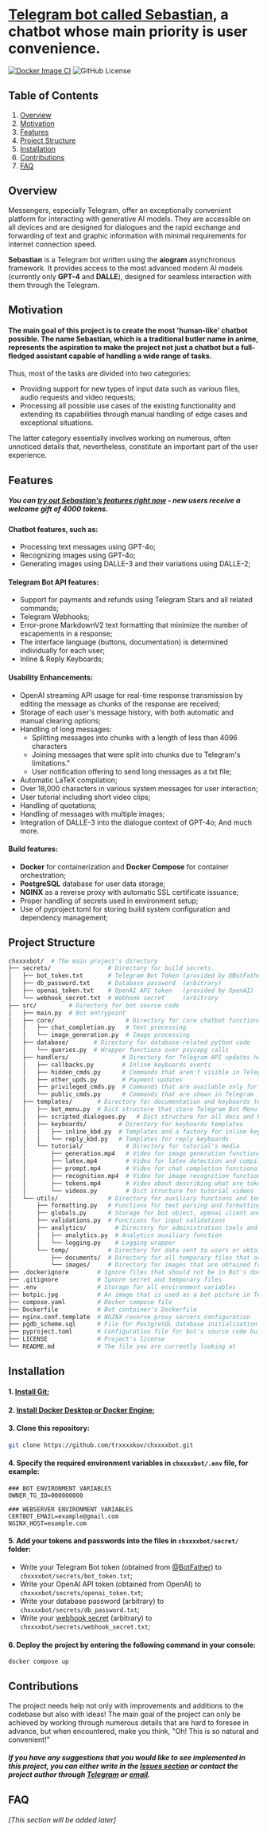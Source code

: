 # [Telegram bot called Sebastian](https://t.me/chxxxxbot), a chatbot whose main priority is user convenience.
[![Docker Image CI](https://github.com/trxxxxkov/chxxxxbot/actions/workflows/docker-image.yml/badge.svg)](https://github.com/trxxxxkov/chxxxxbot/actions/workflows/docker-image.yml) ![GitHub License](https://img.shields.io/github/license/trxxxxkov/chxxxxbot?label=License&labelColor=%23333940&color=blue)


## Table of Contents
1. [Overview](#overview)
2. [Motivation](#motivation)
3. [Features](#features)
4. [Project Structure](#project-structure)
5. [Installation](#installation)
6. [Contributions](#contributions)
7. [FAQ](#faq)

## Overview
Messengers, especially Telegram, offer an exceptionally convenient platform for interacting with generative AI models. They are accessible on all devices and are designed for dialogues and the rapid exchange and forwarding of text and graphic information with minimal requirements for internet connection speed.

**Sebastian** is a Telegram bot written using the **aiogram** asynchronous framework. It provides access to the most advanced modern AI models  (currently only **GPT-4** and **DALLE**), designed for seamless interaction with them through the Telegram. 

## Motivation
#### The main goal of this project is to create the most 'human-like' chatbot possible. The name **Sebastian**, which is a traditional butler name in anime, represents the aspiration to make the project not just a chatbot but a full-fledged assistant capable of handling a wide range of tasks.
Thus, most of the tasks are divided into two categories:
- Providing support for new types of input data such as various files, audio requests and video requests;
- Processing all possible use cases of the existing functionality and extending its capabilities through manual handling of edge cases and exceptional situations.

The latter category essentially involves working on numerous, often unnoticed details that, nevertheless, constitute an important part of the user experience.

## Features
##### You can [try out Sebastian's features right now](https://t.me/chxxxxbot) - new users receive a welcome gift of 4000 tokens.
#### Chatbot features, such as:
- Processing text messages using GPT-4o;
- Recognizing images using GPT-4o;
- Generating images using DALLE-3 and their variations using DALLE-2;
#### Telegram Bot API features:
- Support for payments and refunds using Telegram Stars and all related commands;
- Telegram Webhooks;
- Error-prone MarkdownV2 text formatting that minimize the number of escapements in a response;
- The interface language (buttons, documentation) is determined individually for each user;
- Inline & Reply Keyboards;
#### Usability Enhancements:
- OpenAI streaming API usage for real-time response transmission by editing the message as chunks of the response are received;
- Storage of each user's message history, with both automatic and manual clearing options;
- Handling of long messages:
  + Splitting messages into chunks with a length of less than 4096 characters
  + Joining messages that were split into chunks due to Telegram's limitations."
  + User notification offering to send long messages as a txt file;
- Automatic LaTeX compilation;
- Over 18,000 characters in various system messages for user interaction;
- User tutorial including short video clips;
- Handling of quotations;
- Handling of messages with multiple images;
- Integration of DALLE-3 into the dialogue context of GPT-4o;
And much more.
#### Build features:
- **Docker** for containerization and **Docker Compose** for container orchestration;
- **PostgreSQL** database for user data storage;
- **NGINX** as a reverse proxy with automatic SSL certificate issuance;
- Proper handling of secrets used in environment setup;
- Use of pyproject.toml for storing build system configuration and dependency management;

## Project Structure
```bash
chxxxxbot/  # The main project's directory
├── secrets/                # Directory for build secrets. 
│   ├── bot_token.txt       # Telegram Bot Token (provided by @BotFather)
│   ├── db_password.txt     # Database password  (arbitrary)
│   ├── openai_token.txt    # OpenAI API token   (provided by OpenAI)
│   └── webhook_secret.txt  # Webhook secret     (arbitrary
├── src/         # Directory for bot source code
│   ├── main.py  # Bot entrypoint
│   ├── core/                    # Directory for core chatbot functionality 
│   │   ├── chat_completion.py   # Text processing
│   │   └── image_generation.py  # Image processing
│   ├── database/       # Directory for database-related python code
│   │   └── queries.py  # Wrapper functions over psycopg calls
│   ├── handlers/               # Directory for Telegram API updates handlers
│   │   ├── callbacks.py        # Inline keyboards events
│   │   ├── hidden_cmds.py      # Commands that aren't visible in Telegram interface
│   │   ├── other_upds.py       # Payment updates 
│   │   ├── privileged_cmds.py  # Commands that are available only for bot owner
│   │   └── public_cmds.py      # Commands that are shown in Telegram interface
│   ├── templates/       # Directory for documentation and keyboards templates
│   │   ├── bot_menu.py  # Dict structure that store Telegram Bot Menu commands
│   │   ├── scripted_dialogues.py   # Dict structure for all docs and buttons texts
│   │   ├── keyboards/         # Directory for keyboards templates 
│   │   │   ├── inline_kbd.py  # Templates and a factory for inline keyboards
│   │   │   └── reply_kbd.py   # Templates for reply keyboards
│   │   └── tutorial/            # Directory for tutorial's media
│   │       ├── generation.mp4   # Video for image generation functionality
│   │       ├── latex.mp4        # Video for latex detection and compilation functionality
│   │       ├── prompt.mp4       # Video for chat completion functionality
│   │       ├── recognition.mp4  # Video for image recognition functionality
│   │       ├── tokens.mp4       # Video about describing what are tokens
│   │       └── videos.py        # Dict structure for tutorial videos file_ids
│   └── utils/              # Directory for auxiliary functions and temprorary data
│       ├── formatting.py   # Functions for text parsing and formatting
│       ├── globals.py      # Storage for bot object, openai client and global constants
│       ├── validations.py  # Functions for input validations
│       ├── analytics/        # Directory for administration tools and logging
│       │   ├── analytics.py  # Analytics auxiliary function
│       │   └── logging.py    # Logging wrapper
│       └── temp/           # Directory for data sent to users or obtained from them
│           ├── documents/  # Directory for all temporary files that are not images
│           └── images/     # Directory for images that are obtained from user
├── .dockerignore        # Ignore files that should not be in Bot's docker container
├── .gitignore           # Ignore secret and temporary files
├── .env                 # Storage for all environment variables
├── botpic.jpg           # An image that is used as a bot picture in Telegram
├── compose.yaml         # Docker compose file
├── Dockerfile           # Bot container's Dockerfile
├── nginx.conf.template  # NGINX reverse proxy servers configuration
├── pgdb_scheme.sql      # File for PostgreSQL database initialization
├── pyproject.toml       # Configuration file for bot's source code build system
├── LICENSE              # Project's license
└── README.md            # The file you are currently looking at 
```

## Installation
#### 1. [Install Git](https://git-scm.com/downloads);
#### 2. [Install Docker Desktop or Docker Engine](https://docs.docker.com/get-docker/);
#### 3. Clone this repository:
```bash
git clone https://github.com/trxxxxkov/chxxxxbot.git
```
#### 4. Specify the required environment variables in `chxxxxbot/.env` file, for example:
```.env
### BOT ENVIRONMENT VARIABLES
OWNER_TG_ID=000000000

### WEBSERVER ENVIRONMENT VARIABLES
CERTBOT_EMAIL=example@gmail.com
NGINX_HOST=example.com
```
#### 5. Add your tokens and passwords into the files in `chxxxxbot/secret/` folder:
 - Write your Telegram Bot token (obtained from [@BotFather](https://t.me/botfather)) to `chxxxxbot/secrets/bot_token.txt`;
 - Write your OpenAI API token (obtained from OpenAI) to `chxxxxbot/secrets/openai_token.txt`;
 - Write your database password (arbitrary) to `chxxxxbot/secrets/db_password.txt`;
 - Write your [webhook secret](https://docs.github.com/en/webhooks/using-webhooks/best-practices-for-using-webhooks#use-a-webhook-secret) (arbitrary) to `chxxxxbot/secrets/webhook_secret.txt`;
#### 6. Deploy the project by entering the following command in your console:
```bash
docker compose up
```

## Contributions

The project needs help not only with improvements and additions to the codebase but also with ideas! The main goal of the project can only be achieved by working through numerous details that are hard to foresee in advance, but when encountered, make you think, "Oh! This is so natural and convenient!"
##### If you have any suggestions that you would like to see implemented in this project, you can either write in the [Issues section](https://github.com/trxxxxkov/chxxxxbot/issues) or contact the project author through [Telegram](https://t.me/trxxxxkov) or [email](mailto:trxxxxkov@gmail.com).

## FAQ

###### [This section will be added later]
